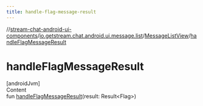 ```yaml
---
title: handle-flag-message-result
---
```

//[stream-chat-android-ui-components](../../../index.md)/[io.getstream.chat.android.ui.message.list](../index.md)/[MessageListView](index.md)/[handleFlagMessageResult](handleFlagMessageResult.md)



# handleFlagMessageResult  
[androidJvm]  
Content  
fun [handleFlagMessageResult](handleFlagMessageResult.md)(result: Result&lt;Flag&gt;)  




